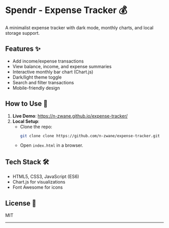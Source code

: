 # Spendr - Expense Tracker 💰

A minimalist expense tracker with dark mode, monthly charts, and local storage support.

## Features ✨

-   Add income/expense transactions
-   View balance, income, and expense summaries
-   Interactive monthly bar chart (Chart.js)
-   Dark/light theme toggle
-   Search and filter transactions
-   Mobile-friendly design

## How to Use 🚀

1. **Live Demo**: https://n-zwane.github.io/expense-tracker/
2. **Local Setup**:
    - Clone the repo:
        ```bash
        git clone clone https://github.com/n-zwane/expense-tracker.git
        ```
    - Open `index.html` in a browser.

## Tech Stack 🛠️

-   HTML5, CSS3, JavaScript (ES6)
-   Chart.js for visualizations
-   Font Awesome for icons

## License 📜

MIT

---
